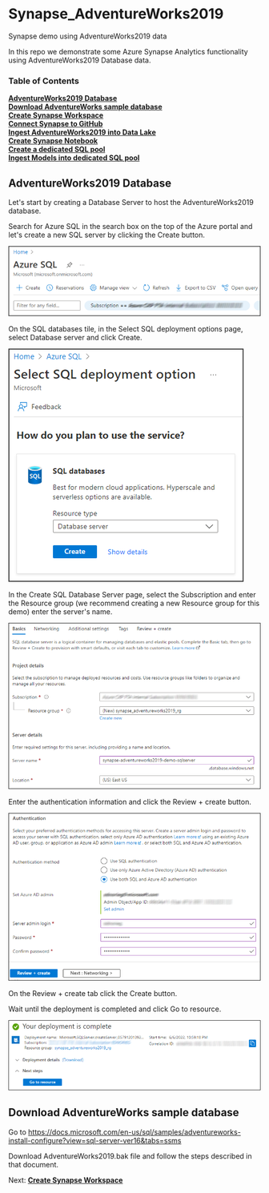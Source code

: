 # Synapse_AdventureWorks2019
Synapse demo using AdventureWorks2019 data

In this repo we demonstrate some Azure Synapse Analytics functionality using AdventureWorks2019 Database data.

### Table of Contents

**[AdventureWorks2019 Database](#adventureworks2019-database)**<br>
**[Download AdventureWorks sample database](#download-adventureworks-sample-database)**<br>
**[Create Synapse Workspace](documentation/Create_Synapse_Workspace.md#create-synapse-workspace)**<br>
**[Connect Synapse to GitHub](documentation/Create_Synapse_Workspace.md#connect-synapse-to-github)**<br>
**[Ingest AdventureWorks2019 into Data Lake](documentation/Ingest_To_DataLake.md#ingest-adventureworks2019-into-data-lake)**<br>
**[Create Synapse Notebook](documentation/Synapse_Notebook.md#create-synapse-notebook)**<br>
**[Create a dedicated SQL pool](documentation/Ingest_To_DW.md#create-a-dedicated-sql-pool)**<br>
**[Ingest Models into dedicated SQL pool](documentation/Ingest_To_DW.md#ingest-model-into-dedicated-sql-pool)**<br>

## AdventureWorks2019 Database

Let's start by creating a Database Server to host the AdventureWorks2019 database.

Search for Azure SQL in the search box on the top of the Azure portal and let's create a new SQL server by clicking the Create button.

![Create SQL Database](./images/CreateSQLDatabase.png)

On the SQL databases tile, in the Select SQL deployment options page, select Database server and click Create.

![Create SQL Database](./images/CreateSQLDatabaseI.png)

In the Create SQL Database Server page, select the Subscription and enter the Resource group (we recommend creating a new Resource group for this demo) enter the server's name.

![Create SQL Database](./images/CreateSQLDatabaseII.png)

Enter the authentication information and click the Review + create button.

![Create SQL Database](./images/CreateSQLDatabaseIII.png)

On the Review + create tab click the Create button.

Wait until the deployment is completed and click Go to resource.

![Create SQL Database](./images/CreateSQLDatabaseIV.png)

## Download AdventureWorks sample database

Go to https://docs.microsoft.com/en-us/sql/samples/adventureworks-install-configure?view=sql-server-ver16&tabs=ssms

Download AdventureWorks2019.bak file and follow the steps described in that document.

Next: **[Create Synapse Workspace](documentation/Create_Synapse_Workspace.md#create-synapse-workspace)**<br>
